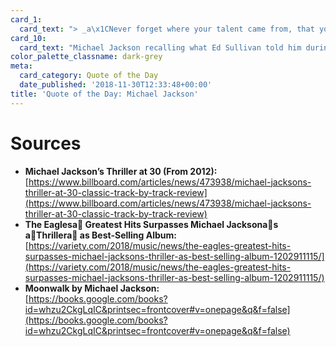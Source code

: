 ```yaml
---
card_1:
  card_text: "> _a\x1CNever forget where your talent came from, that your talent is a gift from God.a\x1D_"
card_10:
  card_text: "Michael Jackson recalling what Ed Sullivan told him during their first meeting. On this day, in 1982, the \"Thriller\" album debuted - a worldwide sensation. Only in August this year, the Eaglesa\x19 Greatest Hits topped it as the best-selling album of all time.\n\n[view sources](https://smarthernews.com/18-11-30-jackson-qtd/)"
color_palette_classname: dark-grey
meta:
  card_category: Quote of the Day
  date_published: '2018-11-30T12:33:48+00:00'
title: 'Quote of the Day: Michael Jackson'
---
```

Sources
=======

*   **Michael Jackson’s Thriller at 30 (From 2012):**  
    [https://www.billboard.com/articles/news/473938/michael-jacksons-thriller-at-30-classic-track-by-track-review](https://www.billboard.com/articles/news/473938/michael-jacksons-thriller-at-30-classic-track-by-track-review)
*   **The Eaglesa Greatest Hits Surpasses Michael Jacksonas aThrillera as Best-Selling Album:**  
    [https://variety.com/2018/music/news/the-eagles-greatest-hits-surpasses-michael-jacksons-thriller-as-best-selling-album-1202911115/](https://variety.com/2018/music/news/the-eagles-greatest-hits-surpasses-michael-jacksons-thriller-as-best-selling-album-1202911115/)
*   **Moonwalk by Michael Jackson:**  
    [https://books.google.com/books?id=whzu2CkgLqIC&printsec=frontcover#v=onepage&q&f=false](https://books.google.com/books?id=whzu2CkgLqIC&printsec=frontcover#v=onepage&q&f=false)